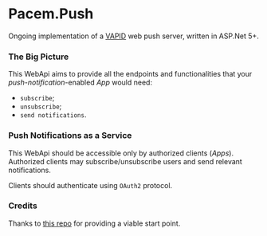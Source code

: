 # Pacem.Push
Ongoing implementation of 
a [VAPID](https://tools.ietf.org/id/draft-ietf-webpush-vapid-03.html) 
web push server, written in ASP.Net 5+.

### The Big Picture
This WebApi aims to provide all the endpoints and functionalities
that your _push-notification_-enabled _App_ would need:

- `subscribe`;
- `unsubscribe`;
- `send notifications`.

### Push Notifications as a Service
This WebApi should be accessible only by authorized clients (_Apps_).  
Authorized clients may subscribe/unsubscribe users and send relevant notifications.
  
Clients should authenticate using `OAuth2` protocol.

### Credits
Thanks to [this repo](https://github.com/MicrosoftEdge/pushnotifications-demo-aspnetcore) for
providing a viable start point.